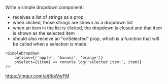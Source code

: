 Write a simple dropdown component:
- receives a list of strings as a prop
- when clicked, those strings are shown as a dropdown list
- when an item in the list is clicked, the dropdown is closed and that item is shown as the selected item
- should also receive an "onSelected" prop, which is a function that will be called when a selection is made

```
<SimpleDropdown
	options={['apple', 'banana', 'orange']}
	onSelect={(item) => console.log('selected item:', item)}
/>
```

https://imgur.com/a/jBoWwFM

